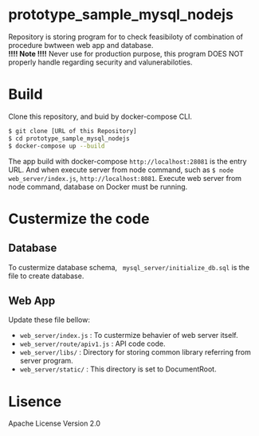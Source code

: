 # prototype_sample_mysql_nodejs
Repository is storing program for to check feasibiloty of combination of procedure bwtween web app and database.  
**!!!! Note !!!!** Never use for production purpose, this program DOES NOT properly handle regarding security and valunerabiloties. 

# Build
Clone this repository, and buid by docker-compose CLI.
```bash
$ git clone [URL of this Repository]
$ cd prototype_sample_mysql_nodejs
$ docker-compose up --build
```

The app build with docker-compose `http://localhost:28081` is the entry URL. And when execute server from node command, such as `$ node web_server/index.js`, `http://localhost:8081`. Execute web server from node command, database on Docker must be running.  

# Custermize the code
## Database 
To custermize database schema, ` mysql_server/initialize_db.sql` is the file to create database.

## Web App
Update these file bellow:

- `web_server/index.js` : To custermize behavier of web server itself.
- `web_server/route/apiv1.js` : API code code.
- `web_server/libs/` : Directory for storing common library referring from server program.
- `web_server/static/` : This directory is set to DocumentRoot.

# Lisence
Apache License Version 2.0
